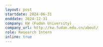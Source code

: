 ```yaml
---
layout: post
startdate: 2024-06-31
enddate: 2024-12-31
company: KW (Fudan University)
company_url: http://kw.fudan.edu.cn/about/
role: Research Intern
inline: true
---
```

